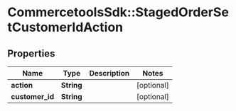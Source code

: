 # CommercetoolsSdk::StagedOrderSetCustomerIdAction

## Properties
Name | Type | Description | Notes
------------ | ------------- | ------------- | -------------
**action** | **String** |  | [optional] 
**customer_id** | **String** |  | [optional] 

